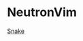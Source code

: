 # NeutronVim
[Snake](https://github.com/daUnknownCoder/daUnknownCoder/blob/output/github-contribution-grid-snake-dark.svg)
